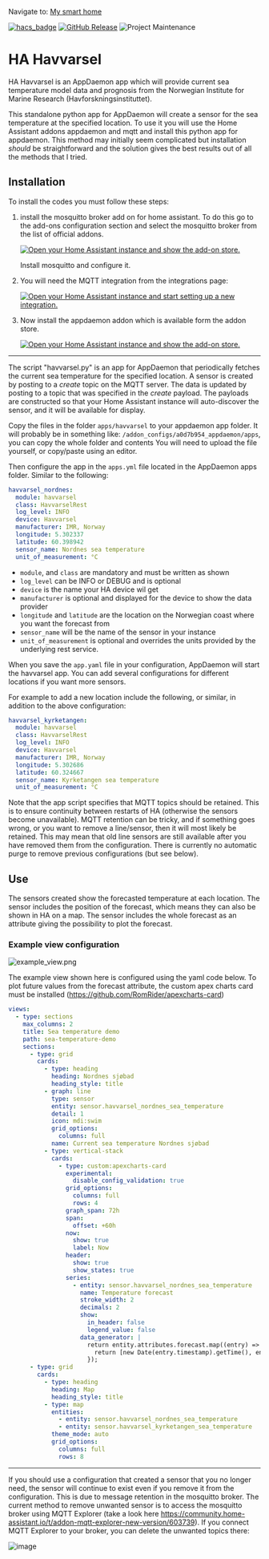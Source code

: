 Navigate to: [My smart home](https://github.com/jm-cook/my-smart-home/tree/main)

[![hacs_badge](https://img.shields.io/badge/HACS-Default-41BDF5.svg)](https://github.com/hacs/integration)
[![GitHub Release](https://img.shields.io/github/release/jm-cook/ha-havvarsel.svg)](https://github.com/jm-cook/ha-havvarsel/releases)
![Project Maintenance](https://img.shields.io/maintenance/yes/2025.svg)

# HA Havvarsel
HA Havvarsel is an AppDaemon app which will provide current sea temperature model data and prognosis from the Norwegian Institute for Marine Research 
(Havforskningsinstituttet).

This standalone python app for AppDaemon will create a sensor for the sea temperature at 
the specified location. 
To use it you will use the Home Assistant addons appdaemon and mqtt and install this python app
for appdaemon. This method may initially seem 
complicated but installation *should* be straightforward and the solution gives the best results out of all the methods that I tried.

## Installation

To install the codes you must follow these steps:

1. install the mosquitto broker add on for home assistant. To do this go to the add-ons configuration section and select the mosquitto broker from the list of official addons.

   [![Open your Home Assistant instance and show the add-on store.](https://my.home-assistant.io/badges/supervisor_store.svg)](https://my.home-assistant.io/redirect/supervisor_store/)

   Install mosquitto and configure it.

3. You will need the MQTT integration from the integrations page:
   
   [![Open your Home Assistant instance and start setting up a new integration.](https://my.home-assistant.io/badges/config_flow_start.svg)](https://my.home-assistant.io/redirect/config_flow_start/?domain=mqtt)

4. Now install the appdaemon addon which is available form the addon store.

   [![Open your Home Assistant instance and show the add-on store.](https://my.home-assistant.io/badges/supervisor_store.svg)](https://my.home-assistant.io/redirect/supervisor_store/)

-----------------------------------------
The script "havvarsel.py" is an app for AppDaemon that periodically fetches the current sea temperature
for the specified location. A sensor is created by posting to a *create* topic on the MQTT server. The data is updated 
by posting to a topic that was specified in the *create* payload. The payloads are constructed so that your Home Assistant
instance will auto-discover the sensor, and it will be available for display.

Copy the files in the folder ```apps/havvarsel``` to your appdaemon app folder. It will probably be in something like: ```/addon_configs/a0d7b954_appdaemon/apps```, you can copy the whole folder and contents
You will need to upload the file yourself, or copy/paste using an editor.

Then configure the app in the ```apps.yml``` file located in the AppDaemon apps folder. Similar to the following:

```yaml
havvarsel_nordnes:
  module: havvarsel
  class: HavvarselRest
  log_level: INFO
  device: Havvarsel
  manufacturer: IMR, Norway
  longitude: 5.302337
  latitude: 60.398942
  sensor_name: Nordnes sea temperature
  unit_of_measurement: °C
```

 - ```module```, and ```class``` are mandatory and must be written as shown
 - ```log_level``` can be INFO or DEBUG and is optional
 - ```device``` is the name your HA device wil get
 - ```manufacturer``` is optional and displayed for the device to show the data provider
 - ```longitude``` and ```latitude``` are the location on the Norwegian coast where you want the forecast from
 - ```sensor_name``` will be the name of the sensor in your instance
 - ```unit_of_measurement``` is optional and overrides the units provided by the underlying rest service.
 
 When you save the ```app.yaml``` file in your configuration, AppDaemon will start the havvarsel app. You can add several configurations 
 for different locations if you want more sensors.

For example to add a new location include the following, or similar, in addition to the above configuration:

```yaml
havvarsel_kyrketangen:
  module: havvarsel
  class: HavvarselRest
  log_level: INFO
  device: Havvarsel
  manufacturer: IMR, Norway
  longitude: 5.302686
  latitude: 60.324667
  sensor_name: Kyrketangen sea temperature
  unit_of_measurement: °C
```

Note that the app script specifies that MQTT topics should be retained. This is to ensure continuity between restarts
of HA (otherwise the sensors become unavailable). MQTT retention can be tricky, and if something goes wrong, or you want to remove a line/sensor, then 
it will most likely be retained. This may mean that old line sensors are still available after you have 
removed them from the configuration. There is currently no automatic purge to remove previous configurations (but see below).

## Use

The sensors created show the forecasted temperature at each location. The sensor includes the position of the 
forecast, which means they can also be shown in HA on a map. The sensor includes the whole forecast 
as an attribute giving the possibility to plot the forecast. 

### Example view configuration


![example_view.png](img/example_view.png)

The example view shown here is configured using the yaml code below. To plot future 
values from the forecast attribute, the custom apex charts card must be installed (https://github.com/RomRider/apexcharts-card)

```yaml
views:
  - type: sections
    max_columns: 2
    title: Sea temperature demo
    path: sea-temperature-demo
    sections:
      - type: grid
        cards:
          - type: heading
            heading: Nordnes sjøbad
            heading_style: title
          - graph: line
            type: sensor
            entity: sensor.havvarsel_nordnes_sea_temperature
            detail: 1
            icon: mdi:swim
            grid_options:
              columns: full
            name: Current sea temperature Nordnes sjøbad
          - type: vertical-stack
            cards:
              - type: custom:apexcharts-card
                experimental:
                  disable_config_validation: true
                grid_options:
                  columns: full
                  rows: 4
                graph_span: 72h
                span:
                  offset: +60h
                now:
                  show: true
                  label: Now
                header:
                  show: true
                  show_states: true
                series:
                  - entity: sensor.havvarsel_nordnes_sea_temperature
                    name: Temperature forecast
                    stroke_width: 2
                    decimals: 2
                    show:
                      in_header: false
                      legend_value: false
                    data_generator: |
                      return entity.attributes.forecast.map((entry) => {
                        return [new Date(entry.timestamp).getTime(), entry.temperature];
                      });
      - type: grid
        cards:
          - type: heading
            heading: Map
            heading_style: title
          - type: map
            entities:
              - entity: sensor.havvarsel_nordnes_sea_temperature
              - entity: sensor.havvarsel_kyrketangen_sea_temperature
            theme_mode: auto
            grid_options:
              columns: full
              rows: 8
```

------------------------------------------
If you should use a configuration that created a  sensor that you no longer need, the sensor will continue to exist even if you remove it from the configuration. This is due to
message retention in the mosquitto broker. The current method to remove unwanted sensor is to access the mosquitto broker using MQTT Explorer (take a look here https://community.home-assistant.io/t/addon-mqtt-explorer-new-version/603739). If you connect MQTT Explorer to your broker, you can delete the unwanted topics there:

![image](img/mqtt_explorer.png)
